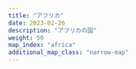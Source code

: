 ```yaml
---
title: "アフリカ"
date: 2023-02-26
description: "アフリカの国"
weight: 50
map_index: "africa"
additional_map_class: "narrow-map"
---
```

